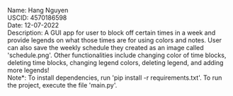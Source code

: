 Name: Hang Nguyen \
USCID: 4570186598 \
Date: 12-07-2022 \
Description: A GUI app for user to block off certain times in a 
week and provide legends on what those times are for using colors 
and notes. User can also save the weekly schedule they created as
an image called 'schedule.png'. Other functionalities include 
changing color of time blocks, deleting time blocks, changing
legend colors, deleting legend, and adding more legends!
\
Note*: To install dependencies, run 'pip install -r requirements.txt'.
To run the project, execute the file 'main.py'.